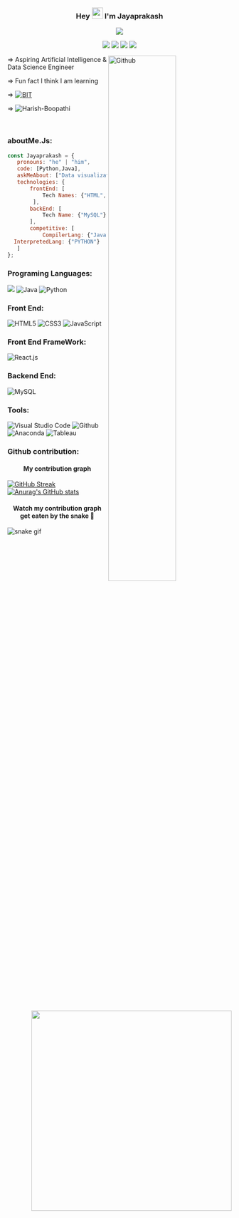 ### <p align="center">Hey <img src="https://media.giphy.com/media/hvRJCLFzcasrR4ia7z/giphy.gif" width="25"> I'm Jayaprakash</p>

<p align="center">
  <a href="https://github.com/vikashPR"><img src="https://readme-typing-svg.demolab.com?font=&color=%23F7008F&lines=Aspiring Data Science Enthusiast+;+         while ( ! ( succeed = try () ) ) "></a>

</p>
 <p align="center">
  <a href="#"> <img src="assets/2.gif"><a/>
  <a href="#"><img src="assets/8.gif"><a/>
  <a href="#"><img src="assets/0.gif"><a/>
  <a href="#"><img src="assets/6.gif"><a/>
</p>
 
<img width="55%" align="right" alt="Github" src="https://raw.githubusercontent.com/onimur/.github/master/.resources/git-header.svg" />

=> Aspiring Artificial Intelligence & Data Science Engineer
   
=> Fun fact I think I am learning

=> <a href="https://www.srmist.edu.in">![ BIT ](https://img.shields.io/badge/Student-%40BIT-blue)</a>

=><a align="left"> <img src="https://komarev.com/ghpvc/?username=Harish-Boopathi&label=Profile%20views&color=0e75b6&style=flat" alt="Harish-Boopathi" /> </a>

<br>

### aboutMe.Js:

```javascript
const Jayaprakash = {
   pronouns: "he" | "him",
   code: [Python,Java],
   askMeAbout: ["Data visualization","Machine Learning"],
   technologies: {
       frontEnd: [
           Tech Names: {"HTML","CSS","JavaScript","ReactJs"}
        ],
       backEnd: [
           Tech Name: {"MySQL"}
       ],
       competitive: [
           CompilerLang: {"Java"},
  InterpretedLang: {"PYTHON"}
   ]
};
```

### Programing Languages:

![](https://img.shields.io/badge/c-%2300599C.svg?style=for-the-badge&logo=c&logoColor=white) ![Java](https://img.shields.io/badge/java-%23ED8B00.svg?style=for-the-badge&logo=java&logoColor=white) ![Python](https://img.shields.io/badge/Python-FFD43B?style=for-the-badge&logo=python&logoColor=blue)

<!-- <p align="right" width="50%"> <a href="#"><img width="450" src="https://c.tenor.com/DBqjevyA2o4AAAAd/bongo-cat-codes.gif"  /></a></p>-->

### Front End:

![HTML5](https://img.shields.io/badge/html5-%23E34F26.svg?style=for-the-badge&logo=html5&logoColor=white) ![CSS3](https://img.shields.io/badge/css3-%231572B6.svg?style=for-the-badge&logo=css3&logoColor=white)  ![JavaScript](https://img.shields.io/badge/javascript-%23323330.svg?style=for-the-badge&logo=javascript&logoColor=%23F7DF1E)
<!--  ![MUI](https://img.shields.io/badge/MUI-%230081CB.svg?style=for-the-badge&logo=mui&logoColor=white) -->

<!-- ![Bootstrap](https://img.shields.io/badge/bootstrap-%23563D7C.svg?style=for-the-badge&logo=bootstrap&logoColor=white) -->

<!--  GIf -->

<a href="#"><img width="450" align="right" src="https://c.tenor.com/DBqjevyA2o4AAAAd/bongo-cat-codes.gif"  /></a>

### Front End FrameWork:

![React.js](https://img.shields.io/badge/React-20232A?style=for-the-badge&logo=react&logoColor=61DAFB)

<!-- ![NuxtJS](https://img.shields.io/badge/Nuxt-black?style=for-the-badge&logo=nuxt.js&logoColor=white) -->

### Backend End:
   
![MySQL](https://img.shields.io/badge/mysql-%2300f.svg?logo=mysql&logoColor=white)


### Tools:

![Visual Studio Code](https://img.shields.io/badge/Visual%20Studio%20Code-0078d7.svg?style=for-the-badge&logo=visual-studio-code&logoColor=white) ![Github](https://img.shields.io/badge/GitHub-100000?style=for-the-badge&logo=github&logoColor=white) ![Anaconda](https://img.shields.io/badge/Anaconda-%2344A833.svg?style=plastic&logo=anaconda&logoColor=white) ![Tableau](https://img.shields.io/badge/Tableau-E97627?style=for-the-badge&logo=Tableau&logoColor=white)


### Github contribution:

<h4 align="center">My contribution graph</h4>
 
[![GitHub Streak](https://streak-stats.demolab.com?user=Harish-Boopathi&theme=vue&hide_border=true)](https://git.io/streak-stats)[![Anurag's GitHub stats](https://github-readme-stats.vercel.app/api?username=Harish-Boopathi)](https://github.com/Harish-Boopathi/Harish-Boopathi/README.md)
 
<h4 align="center">Watch my contribution graph get eaten by the snake 🐍</h4>

![snake gif](https://github.com/Harish-Boopathi/Harish-Boopathi/blob/output/github-contribution-grid-snake.gif)

    
